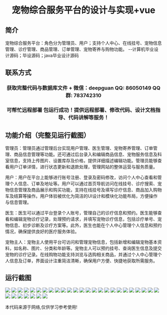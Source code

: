 <p><h1 align="center">宠物综合服务平台的设计与实现+vue</h1></p>

## 简介
宠物综合服务平台：角色分为管理员、用户；支持个人中心、在线挂号、宠物信息管理、诊疗管理、商品管理、订单管理、宠物寄养与购物功能。    --计算机毕业设计源码；毕设源码；java毕业设计源码


## 联系方式
<p><h3 align="center">获取完整代码与数据库文件 + 微信：deepguan QQ: 86050149 QQ群: 783742310</h3></p>
<p><h3 align="center">可帮忙远程部署 包运行成功！提供远程部署、修改代码、设计文档指导、代码讲解等服务！</h3></p>

## 功能介绍（完整见运行截图）
管理员：管理员通过管理后台实现用户管理、医生管理、宠物寄养管理、订单管理、商品信息管理等功能。还可通过后台录入和编辑商品信息、宠物服务信息及科室信息，支持上传图片、设置库存及价格，提供详细描述编辑功能。管理员能够查看用户订单详情，进行状态更新和退款处理，管理网站的整体运营与服务质量。

用户：用户在平台上能够进行账号注册、登录及密码修改，访问个人中心查看和管理个人信息、订单及地址等。用户可以通过首页导航访问在线挂号、诊疗搜索、宠物信息管理及商品展示和购买功能，支持在线挂号及填写诊疗信息、商品加入购物车及结算等操作。用户体验被优化为简洁的UI设计和模块化功能布局，方便操作与信息管理。

医生：医生可以通过平台登录个人账号，管理自己的诊疗信息和预约。医生能够查看和编辑宠物诊疗记录，处理预约请求，并填写宠物诊疗信息，包括诊疗单号、宠物信息、初步诊断及诊疗方案等。此外，医生也能在个人中心管理个人信息和预约情况，确保提供良好的医疗服务体验。

宠物主人：宠物主人使用平台可访问和管理宠物信息，包括新增和编辑宠物基本资料，如名称、图片、分类和年龄等。宠物主人可以预约挂号、查询医生信息及提交宠物的诊疗记录。在线购物功能支持浏览与选购相关商品，并通过个人中心管理个人信息及订单，界面设计注重简洁清晰，确保用户方便、快捷地获取所需服务。


## 运行截图
![](img/001.jpg)
![](img/002.jpg)
![](img/003.jpg)
![](img/004.jpg)
![](img/005.jpg)
![](img/006.jpg)
![](img/007.jpg)
![](img/008.jpg)
![](img/009.jpg)
![](img/010.jpg)
![](img/011.jpg)
![](img/012.jpg)
![](img/013.jpg)
![](img/014.jpg)
![](img/015.jpg)
![](img/016.jpg)
![](img/017.jpg)
![](img/018.jpg)
![](img/019.jpg)
![](img/020.jpg)
![](img/021.jpg)
![](img/022.jpg)
![](img/023.jpg)
![](img/024.jpg)
![](img/025.jpg)
![](img/026.jpg)
![](img/027.jpg)
![](img/028.jpg)
![](img/029.jpg)
![](img/030.jpg)
![](img/031.jpg)
![](img/032.jpg)

<p>本代码来源于网络,仅供学习参考使用!</p>
